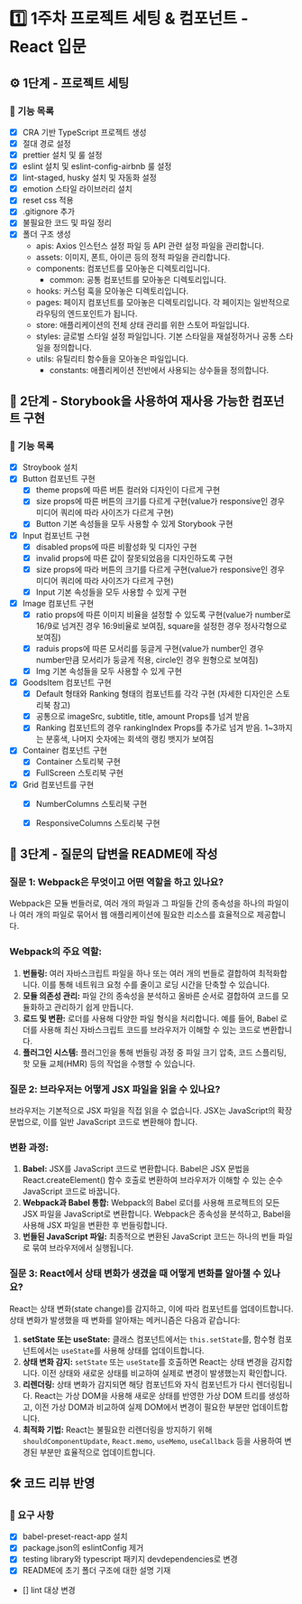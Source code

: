# 1️⃣ 1주차 프로젝트 세팅 & 컴포넌트 - React 입문
## ⚙️ 1단계 - 프로젝트 세팅
### 📄 기능 목록
- [x] CRA 기반 TypeScript 프로젝트 생성
- [x] 절대 경로 설정
- [x] prettier 설치 및 룰 설정
- [x] eslint 설치 및 eslint-config-airbnb 룰 설정
- [x] lint-staged, husky 설치 및 자동화 설정
- [x] emotion 스타일 라이브러리 설치
- [x] reset css 적용
- [x] .gitignore 추가
- [x] 불필요한 코드 및 파일 정리
- [x] 폴더 구조 생성
  - apis: Axios 인스턴스 설정 파일 등 API 관련 설정 파일을 관리합니다.
  - assets: 이미지, 폰트, 아이콘 등의 정적 파일을 관리합니다.
  - components: 컴포넌트를 모아놓은 디렉토리입니다.
    - common: 공통 컴포넌트를 모아놓은 디렉토리입니다.
  - hooks: 커스텀 훅을 모아놓은 디렉토리입니다.
  - pages: 페이지 컴포넌트를 모아놓은 디렉토리입니다. 각 페이지는 일반적으로 라우팅의 엔드포인트가 됩니다.
  - store: 애플리케이션의 전체 상태 관리를 위한 스토어 파일입니다.
  - styles: 글로벌 스타일 설정 파일입니다. 기본 스타일을 재설정하거나 공통 스타일을 정의합니다.
  - utils: 유틸리티 함수들을 모아놓은 파일입니다.
    - constants: 애플리케이션 전반에서 사용되는 상수들을 정의합니다.

## 📕 2단계 - Storybook을 사용하여 재사용 가능한 컴포넌트 구현
### 📄 기능 목록
- [x] Stroybook 설치
- [x] Button 컴포넌트 구현
  - [x] theme props에 따른 버튼 컬러와 디자인이 다르게 구현
  - [x] size props에 따른 버튼의 크기를 다르게 구현(value가 responsive인 경우 미디어 쿼리에 따라 사이즈가 다르게 구현)
  - [x] Button 기본 속성들을 모두 사용할 수 있게 Storybook 구현
- [x] Input 컴포넌트 구현
  - [x] disabled props에 따른 비활성화 및 디자인 구현
  - [x] invalid props에 따른 값이 잘못되었음을 디자인하도록 구현
  - [x] size props에 따라 버튼의 크기를 다르게 구현(value가 responsive인 경우 미디어 쿼리에 따라 사이즈가 다르게 구현)
  - [x] Input 기본 속성들을 모두 사용할 수 있게 구현
- [x] Image 컴포넌트 구현
  - [x] ratio props에 따른 이미지 비율을 설정할 수 있도록 구현(value가 number로 16/9로 넘겨진 경우 16:9비율로 보여짐, square을 설정한 경우 정사각형으로 보여짐)
  - [x] raduis props에 따른 모서리를 둥글게 구현(value가 number인 경우 number만큼 모서리가 둥글게 적용, circle인 경우 원형으로 보여짐)
  - [x] Img 기본 속성들을 모두 사용할 수 있게 구현
- [x] GoodsItem 컴포넌트 구현
  - [x] Default 형태와 Ranking 형태의 컴포넌트를 각각 구현 (자세한 디자인은 스토리북 참고)
  - [x] 공통으로 imageSrc, subtitle, title, amount Props를 넘겨 받음
  - [x] Ranking 컴포넌트의 경우 rankingIndex Props를 추가로 넘겨 받음. 1~3까지는 분홍색, 나머지 숫자에는 회색의 랭킹 뱃지가 보여짐
- [x] Container 컴포넌트 구현
  - [x] Container 스토리북 구현
  - [x] FullScreen 스토리북 구현
- [x] Grid 컴포넌트를 구현
  - [x] NumberColumns 스토리북 구현
  - [x] ResponsiveColumns 스토리북 구현


## 🤔 3단계 - 질문의 답변을 README에 작성
### 질문 1: Webpack은 무엇이고 어떤 역할을 하고 있나요?

Webpack은 모듈 번들러로, 여러 개의 파일과 그 파일들 간의 종속성을 하나의 파일이나 여러 개의 파일로 묶어서 웹 애플리케이션에 필요한 리소스를 효율적으로 제공합니다.

### Webpack의 주요 역할:

1. **번들링:** 여러 자바스크립트 파일을 하나 또는 여러 개의 번들로 결합하여 최적화합니다. 이를 통해 네트워크 요청 수를 줄이고 로딩 시간을 단축할 수 있습니다.
2. **모듈 의존성 관리:** 파일 간의 종속성을 분석하고 올바른 순서로 결합하여 코드를 모듈화하고 관리하기 쉽게 만듭니다.
3. **로드 및 변환:** 로더를 사용해 다양한 파일 형식을 처리합니다. 예를 들어, Babel 로더를 사용해 최신 자바스크립트 코드를 브라우저가 이해할 수 있는 코드로 변환합니다.
4. **플러그인 시스템:** 플러그인을 통해 번들링 과정 중 파일 크기 압축, 코드 스플리팅, 핫 모듈 교체(HMR) 등의 작업을 수행할 수 있습니다.

### 질문 2: 브라우저는 어떻게 JSX 파일을 읽을 수 있나요?

브라우저는 기본적으로 JSX 파일을 직접 읽을 수 없습니다. JSX는 JavaScript의 확장 문법으로, 이를 일반 JavaScript 코드로 변환해야 합니다.

### 변환 과정:

1. **Babel:** JSX를 JavaScript 코드로 변환합니다. Babel은 JSX 문법을 React.createElement() 함수 호출로 변환하여 브라우저가 이해할 수 있는 순수 JavaScript 코드로 바꿉니다.
2. **Webpack과 Babel 통합:** Webpack의 Babel 로더를 사용해 프로젝트의 모든 JSX 파일을 JavaScript로 변환합니다. Webpack은 종속성을 분석하고, Babel을 사용해 JSX 파일을 변환한 후 번들링합니다.
3. **번들된 JavaScript 파일:** 최종적으로 변환된 JavaScript 코드는 하나의 번들 파일로 묶여 브라우저에서 실행됩니다.

### 질문 3: React에서 상태 변화가 생겼을 때 어떻게 변화를 알아챌 수 있나요?

React는 상태 변화(state change)를 감지하고, 이에 따라 컴포넌트를 업데이트합니다. 상태 변화가 발생했을 때 변화를 알아채는 메커니즘은 다음과 같습니다:

1. **setState 또는 useState:** 클래스 컴포넌트에서는 `this.setState`를, 함수형 컴포넌트에서는 `useState`를 사용해 상태를 업데이트합니다.
2. **상태 변화 감지:** `setState` 또는 `useState`를 호출하면 React는 상태 변경을 감지합니다. 이전 상태와 새로운 상태를 비교하여 실제로 변경이 발생했는지 확인합니다.
3. **리렌더링:** 상태 변화가 감지되면 해당 컴포넌트와 자식 컴포넌트가 다시 렌더링됩니다. React는 가상 DOM을 사용해 새로운 상태를 반영한 가상 DOM 트리를 생성하고, 이전 가상 DOM과 비교하여 실제 DOM에서 변경이 필요한 부분만 업데이트합니다.
4. **최적화 기법:** React는 불필요한 리렌더링을 방지하기 위해 `shouldComponentUpdate`, `React.memo`, `useMemo`, `useCallback` 등을 사용하여 변경된 부분만 효율적으로 업데이트합니다.

## 🛠️ 코드 리뷰 반영
### 📄 요구 사항
- [x] babel-preset-react-app 설치
- [x] package.json의 eslintConfig 제거
- [x] testing library와 typescript 패키지 devdependencies로 변경
- [x] README에 초기 폴더 구조에 대한 설명 기재
- [] lint 대상 변경
